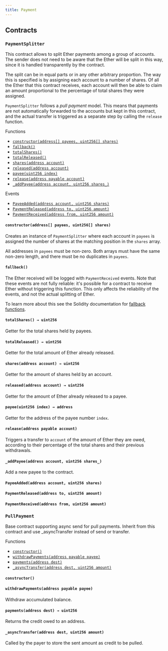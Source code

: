 ```yaml
---
title: Payment
---
```


<div class="contracts">

## Contracts

### `PaymentSplitter`

This contract allows to split Ether payments among a group of accounts. The sender does not need to be aware
that the Ether will be split in this way, since it is handled transparently by the contract.

The split can be in equal parts or in any other arbitrary proportion. The way this is specified is by assigning each
account to a number of shares. Of all the Ether that this contract receives, each account will then be able to claim
an amount proportional to the percentage of total shares they were assigned.

`PaymentSplitter` follows a _pull payment_ model. This means that payments are not automatically forwarded to the
accounts but kept in this contract, and the actual transfer is triggered as a separate step by calling the `release`
function.

<div class="contract-index"><span class="contract-index-title">Functions</span><ul><li><a href="#PaymentSplitter.constructor(address[],uint256[])"><code class="function-signature">constructor(address[] payees, uint256[] shares)</code></a></li><li><a href="#PaymentSplitter.fallback()"><code class="function-signature">fallback()</code></a></li><li><a href="#PaymentSplitter.totalShares()"><code class="function-signature">totalShares()</code></a></li><li><a href="#PaymentSplitter.totalReleased()"><code class="function-signature">totalReleased()</code></a></li><li><a href="#PaymentSplitter.shares(address)"><code class="function-signature">shares(address account)</code></a></li><li><a href="#PaymentSplitter.released(address)"><code class="function-signature">released(address account)</code></a></li><li><a href="#PaymentSplitter.payee(uint256)"><code class="function-signature">payee(uint256 index)</code></a></li><li><a href="#PaymentSplitter.release(address payable)"><code class="function-signature">release(address payable account)</code></a></li><li><a href="#PaymentSplitter._addPayee(address,uint256)"><code class="function-signature">_addPayee(address account, uint256 shares_)</code></a></li></ul><span class="contract-index-title">Events</span><ul><li class="inherited"><a href="#PaymentSplitter.PayeeAdded(address,uint256)"><code class="function-signature">PayeeAdded(address account, uint256 shares)</code></a></li><li class="inherited"><a href="#PaymentSplitter.PaymentReleased(address,uint256)"><code class="function-signature">PaymentReleased(address to, uint256 amount)</code></a></li><li class="inherited"><a href="#PaymentSplitter.PaymentReceived(address,uint256)"><code class="function-signature">PaymentReceived(address from, uint256 amount)</code></a></li></ul></div>



<h4><a class="anchor" aria-hidden="true" id="PaymentSplitter.constructor(address[],uint256[])"></a><code class="function-signature">constructor(address[] payees, uint256[] shares)</code></h4>

Creates an instance of `PaymentSplitter` where each account in `payees` is assigned the number of shares at
the matching position in the `shares` array.

All addresses in `payees` must be non-zero. Both arrays must have the same non-zero length, and there must be no
duplicates in `payees`.



<h4><a class="anchor" aria-hidden="true" id="PaymentSplitter.fallback()"></a><code class="function-signature">fallback()</code></h4>

The Ether received will be logged with `PaymentReceived` events. Note that these events are not fully
reliable: it&#x27;s possible for a contract to receive Ether without triggering this function. This only affects the
reliability of the events, and not the actual splitting of Ether.

To learn more about this see the Solidity documentation for [fallback functions].

[fallback functions]: https://solidity.readthedocs.io/en/latest/contracts.html#fallback-function



<h4><a class="anchor" aria-hidden="true" id="PaymentSplitter.totalShares()"></a><code class="function-signature">totalShares() <span class="return-arrow">→</span> <span class="return-type">uint256</span></code></h4>

Getter for the total shares held by payees.



<h4><a class="anchor" aria-hidden="true" id="PaymentSplitter.totalReleased()"></a><code class="function-signature">totalReleased() <span class="return-arrow">→</span> <span class="return-type">uint256</span></code></h4>

Getter for the total amount of Ether already released.



<h4><a class="anchor" aria-hidden="true" id="PaymentSplitter.shares(address)"></a><code class="function-signature">shares(address account) <span class="return-arrow">→</span> <span class="return-type">uint256</span></code></h4>

Getter for the amount of shares held by an account.



<h4><a class="anchor" aria-hidden="true" id="PaymentSplitter.released(address)"></a><code class="function-signature">released(address account) <span class="return-arrow">→</span> <span class="return-type">uint256</span></code></h4>

Getter for the amount of Ether already released to a payee.



<h4><a class="anchor" aria-hidden="true" id="PaymentSplitter.payee(uint256)"></a><code class="function-signature">payee(uint256 index) <span class="return-arrow">→</span> <span class="return-type">address</span></code></h4>

Getter for the address of the payee number `index`.



<h4><a class="anchor" aria-hidden="true" id="PaymentSplitter.release(address payable)"></a><code class="function-signature">release(address payable account)</code></h4>

Triggers a transfer to `account` of the amount of Ether they are owed, according to their percentage of the
total shares and their previous withdrawals.



<h4><a class="anchor" aria-hidden="true" id="PaymentSplitter._addPayee(address,uint256)"></a><code class="function-signature">_addPayee(address account, uint256 shares_)</code></h4>

Add a new payee to the contract.






<h4><a class="anchor" aria-hidden="true" id="PaymentSplitter.PayeeAdded(address,uint256)"></a><code class="function-signature">PayeeAdded(address account, uint256 shares)</code></h4>





<h4><a class="anchor" aria-hidden="true" id="PaymentSplitter.PaymentReleased(address,uint256)"></a><code class="function-signature">PaymentReleased(address to, uint256 amount)</code></h4>





<h4><a class="anchor" aria-hidden="true" id="PaymentSplitter.PaymentReceived(address,uint256)"></a><code class="function-signature">PaymentReceived(address from, uint256 amount)</code></h4>





### `PullPayment`

Base contract supporting async send for pull payments. Inherit from this
contract and use _asyncTransfer instead of send or transfer.

<div class="contract-index"><span class="contract-index-title">Functions</span><ul><li><a href="#PullPayment.constructor()"><code class="function-signature">constructor()</code></a></li><li><a href="#PullPayment.withdrawPayments(address payable)"><code class="function-signature">withdrawPayments(address payable payee)</code></a></li><li><a href="#PullPayment.payments(address)"><code class="function-signature">payments(address dest)</code></a></li><li><a href="#PullPayment._asyncTransfer(address,uint256)"><code class="function-signature">_asyncTransfer(address dest, uint256 amount)</code></a></li></ul></div>



<h4><a class="anchor" aria-hidden="true" id="PullPayment.constructor()"></a><code class="function-signature">constructor()</code></h4>





<h4><a class="anchor" aria-hidden="true" id="PullPayment.withdrawPayments(address payable)"></a><code class="function-signature">withdrawPayments(address payable payee)</code></h4>

Withdraw accumulated balance.




<h4><a class="anchor" aria-hidden="true" id="PullPayment.payments(address)"></a><code class="function-signature">payments(address dest) <span class="return-arrow">→</span> <span class="return-type">uint256</span></code></h4>

Returns the credit owed to an address.




<h4><a class="anchor" aria-hidden="true" id="PullPayment._asyncTransfer(address,uint256)"></a><code class="function-signature">_asyncTransfer(address dest, uint256 amount)</code></h4>

Called by the payer to store the sent amount as credit to be pulled.






</div>